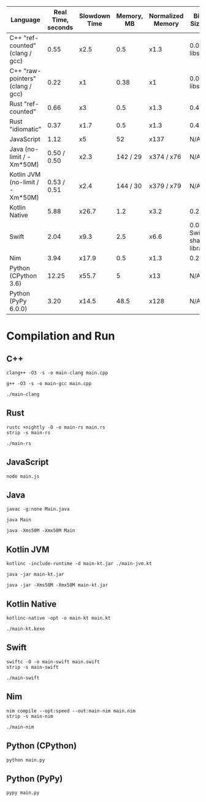 | Language                         | Real Time, seconds | Slowdown Time | Memory, MB | Normalized Memory | Binary Size, MB                   |
| -------------------------------- | ------------------ | ------------- | ---------- | ----------------- | --------------------------------- |
| C++ "ref-counted" (clang / gcc)  | 0.55               | x2.5          | 0.5        | x1.3              | 0.023 + libstdc++                 |
| C++ "raw-pointers" (clang / gcc) | 0.22               | x1            | 0.38       | x1                | 0.011 + libstdc++                 |
| Rust "ref-counted"               | 0.66               | x3            | 0.5        | x1.3              | 0.479                             |
| Rust "idiomatic"                 | 0.37               | x1.7          | 0.5        | x1.3              | 0.475                             |
| JavaScript                       | 1.12               | x5            | 52         | x137              | N/A                               |
| Java (no-limit / -Xm*50M)        | 0.50 / 0.50        | x2.3          | 142 / 29   | x374 / x76        | N/A                               |
| Kotlin JVM (no-limit / -Xm*50M)  | 0.53 / 0.51        | x2.4          | 144 / 30   | x379 / x79        | N/A                               |
| Kotlin Native                    | 5.88               | x26.7         | 1.2        | x3.2              | 0.239                             |
| Swift                            | 2.04               | x9.3          | 2.5        | x6.6              | 0.020 + Swift shared libraries    |
| Nim                              | 3.94               | x17.9         | 0.5        | x1.3              | 0.283                             |
| Python (CPython 3.6)             | 12.25              | x55.7         | 5          | x13               | N/A                               |
| Python (PyPy 6.0.0)              | 3.20               | x14.5         | 48.5       | x128              | N/A                               |

# Compilation and Run

## C++

```
clang++ -O3 -s -o main-clang main.cpp
```

```
g++ -O3 -s -o main-gcc main.cpp
```

```
./main-clang
```

## Rust

```
rustc +nightly -O -o main-rs main.rs
strip -s main-rs
```

```
./main-rs
```

## JavaScript

```
node main.js
```

## Java

```
javac -g:none Main.java
```

```
java Main
```

```
java -Xms50M -Xmx50M Main
```

## Kotlin JVM

```
kotlinc -include-runtime -d main-kt.jar ./main-jvm.kt
```

```
java -jar main-kt.jar
```

```
java -jar -Xms50M -Xmx50M main-kt.jar
```

## Kotlin Native

```
kotlinc-native -opt -o main-kt main.kt
```

```
./main-kt.kexe
```

## Swift

```
swiftc -O -o main-swift main.swift
strip -s main-swift
```

```
./main-swift
```

## Nim

```
nim compile --opt:speed --out:main-nim main.nim
strip -s main-nim
```

```
./main-nim
```

## Python (CPython)

```
python main.py
```

## Python (PyPy)

```
pypy main.py
```
